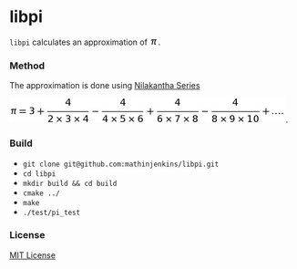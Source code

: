 # libpi
`libpi` calculates an approximation of ![](doc/pi.png).

### Method
The approximation is done using [Nilakantha Series](https://en.wikipedia.org/wiki/Pi)

![](doc/nilakantha.png).

### Build
* `git clone git@github.com:mathinjenkins/libpi.git`
* `cd libpi`
* `mkdir build && cd build`
* `cmake ../`
* `make`
* `./test/pi_test`

### License
[MIT License](https://github.com/mathinjenkins/libpi/blob/master/LICENSE)
